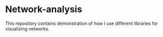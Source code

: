 # Network-analysis
This repository contains demonstration of how I use different libraries for visualizing networks. 
